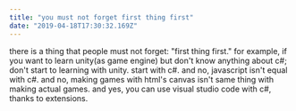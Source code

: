```yaml
---
title: "you must not forget first thing first"
date: "2019-04-18T17:30:32.169Z"
---
```


there is a thing that people must not forget: "first thing first." for example, if you want to learn unity(as game engine) but don't know anything about c#; don't start to learning with unity. start with c#. and no, javascript isn't equal with c#. and no, making games with html's canvas isn't same thing with making actual games. and yes, you can use visual studio code with c#, thanks to extensions.
